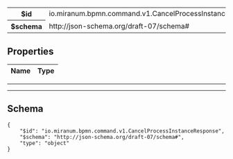 # 



<table>
<tbody>
<tr><th>$id</th><td>io.miranum.bpmn.command.v1.CancelProcessInstanceResponse</td></tr>
<tr><th>$schema</th><td>http://json-schema.org/draft-07/schema#</td></tr>
</tbody>
</table>

## Properties

<table><thead><tr><th colspan="2">Name</th><th>Type</th></tr></thead><tbody></tbody></table>



<hr />







<hr />

## Schema
```
{
    "$id": "io.miranum.bpmn.command.v1.CancelProcessInstanceResponse",
    "$schema": "http://json-schema.org/draft-07/schema#",
    "type": "object"
}
```


